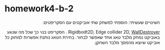 # homework4-b-2
<div dir='rtl' lang='he'>
השינויים שעשיתי:
 הוספתי למשחק שתי אוביקטים עם הסקריפטים:
 
 Rigidbodt2D, Edge collider 2D,  [WallDestroyer](https://github.com/gamedev-yarin/homework4-b-2/blob/main/Assets/Scripts/WallDestroyer.cs) .
 הסקריפט בנוי כך שכל מה שנוגע באוביקט נמחק מלבד טאג אחד שאפשר לבחור.
 בחירת הטאג נותנת אפשרות למחוק כל אוביקט שיוצא מהמסך מלבד השחקן.
</div>
